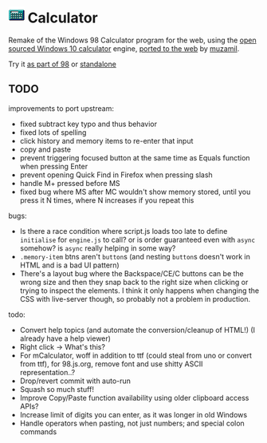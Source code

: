 # ![](../../images/icons/calculator-32x32.png) Calculator

Remake of the Windows 98 Calculator program for the web, using the [open sourced Windows 10 calculator](https://github.com/microsoft/calculator) engine, [ported to the web](https://github.com/muzam1l/mcalculator) by [muzamil](https://github.com/muzam1l).

Try it [as part of 98](https://98.js.org/) or [standalone](https://98.js.org/programs/calculator/)

## TODO


improvements to port upstream:
- fixed subtract key typo and thus behavior
- fixed lots of spelling
- click history and memory items to re-enter that input
- copy and paste
- prevent triggering focused button at the same time as Equals function when pressing Enter
- prevent opening Quick Find in Firefox when pressing slash
- handle M+ pressed before MS
- fixed bug where MS after MC wouldn't show memory stored, until you press it N times, where N increases if you repeat this

bugs:
- Is there a race condition where script.js loads too late to define `initialise` for `engine.js` to call? or is order guaranteed even with `async` somehow? is `async` really helping in some way?
- `.memory-item` btns aren't `button`s (and nesting `button`s doesn't work in HTML and is a bad UI pattern)
- There's a layout bug where the Backspace/CE/C buttons can be the wrong size and then they snap back to the right size when clicking or trying to inspect the elements. I think it only happens when changing the CSS with live-server though, so probably not a problem in production.

todo:
- Convert help topics (and automate the conversion/cleanup of HTML!) (I already have a help viewer)
- Right click -> What's this?
- For mCalculator, woff in addition to ttf (could steal from uno or convert from ttf), for 98.js.org, remove font and use shitty ASCII representation..?
- Drop/revert commit with auto-run
- Squash so much stuff!
- Improve Copy/Paste function availability using older clipboard access APIs?
- Increase limit of digits you can enter, as it was longer in old Windows
- Handle operators when pasting, not just numbers; and special colon commands
